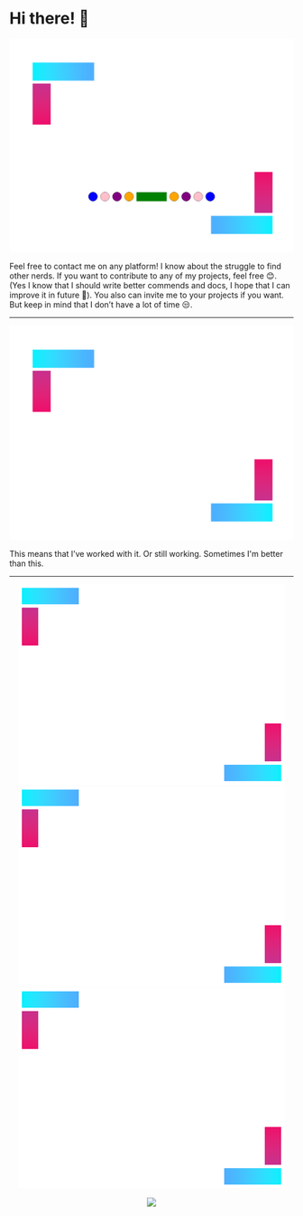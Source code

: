 # Hi there! 👋

<div align="center">
       <img src="https://github.com/tim2zg/tim2zg/raw/main/a_mini.png"/>
</div>

Feel free to contact me on any platform! I know about the struggle to find other nerds. If you want to contribute to any of my projects, feel free 😊. (Yes I know that I should write better commends and docs, I hope that I can improve it in future 🤔). You also can invite me to your projects if you want. But keep in mind that I don’t have a lot of time 😒. 

---

<div align="center">
       <img src="https://github.com/tim2zg/tim2zg/raw/main/asdf.png"/>
</div>

This means that I’ve worked with it. Or still working. Sometimes I'm better than this. 

---

<div align="center">
       <img src="https://github.com/tim2zg/tim2zg/raw/main/mini_with_text.png"/>
       <img src="https://github.com/tim2zg/tim2zg/raw/main/mini_with_text_tow.png"/>
       <img src="https://github.com/tim2zg/tim2zg/raw/main/mini_with_text_three.png"/>
</div>

<p align="center">
  <img src="http://github-readme-streak-stats.herokuapp.com?user=tim2zg&theme=dark&hide_border=true&date_format=M%20j%5B%2C%20Y%5D">
</p>
